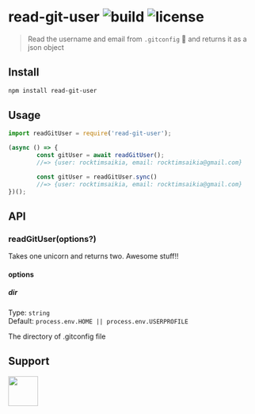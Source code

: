 # read-git-user ![build](https://travis-ci.com/RocktimSaikia/read-git-user.svg?branch=master) ![license](https://img.shields.io/github/license/rocktimsaikia/read-git-user)

> Read the username and email from `.gitconfig` :wrench: and returns it as a json object

## Install
```bash
npm install read-git-user
```

## Usage

```js
import readGitUser = require('read-git-user');

(async () => {
        const gitUser = await readGitUser();
        //=> {user: rocktimsaikia, email: rocktimsaikia@gmail.com}

        const gitUser = readGitUser.sync()
        //=> {user: rocktimsaikia, email: rocktimsaikia@gmail.com}
})();
```

## API

### readGitUser(options?)

Takes one unicorn and returns two. Awesome stuff!!

#### options

##### dir

Type: `string`<br>
Default: `process.env.HOME || process.env.USERPROFILE`

The directory of .gitconfig file

## Support

<a href="https://www.buymeacoffee.com/7BdaxfI"><img src="https://user-images.githubusercontent.com/33410545/95193575-a3b51b00-07f1-11eb-9bbb-90ea2e1018d7.png" height="60px"/></a>
